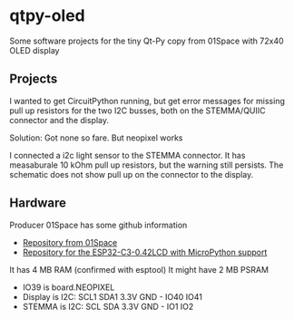 # qtpy-oled
Some software projects for the tiny Qt-Py copy from 01Space with 72x40 OLED display

## Projects

I wanted to get CircuitPython running, but get error messages for missing pull up resistors for the two I2C busses, both on the STEMMA/QUIIC connector and the display.

Solution: Got none so fare. But neopixel works

I connected a i2c light sensor to the STEMMA connector. It has measaburale 10 kOhm pull up resistors, but the warning still persists. The schematic does not show pull up on the connector to the display.

## Hardware

Producer 01Space has some github information

- [Repository from 01Space](https://github.com/01Space/ESP32-S3-0.42OLED)
- [Repository for the ESP32-C3-0.42LCD with MicroPython support](https://github.com/01Space/ESP32-C3-0.42LCD)

It has 4 MB RAM (confirmed with esptool)
It might have 2 MB PSRAM

- IO39 is board.NEOPIXEL
- Display is I2C: SCL1 SDA1 3.3V GND - IO40 IO41
- STEMMA is I2C: SCL SDA 3.3V GND - IO1 IO2
